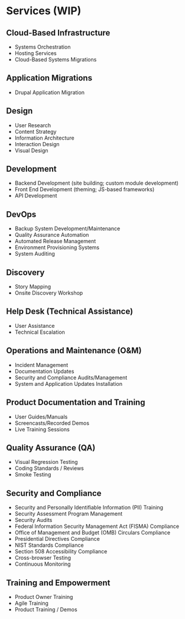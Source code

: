 # Services (WIP)

## Cloud-Based Infrastructure
* Systems Orchestration
* Hosting Services
* Cloud-Based Systems Migrations

## Application Migrations
* Drupal Application Migration

## Design
* User Research
* Content Strategy
* Information Architecture
* Interaction Design
* Visual Design

## Development
* Backend Development (site building; custom module development)
* Front End Development (theming; JS-based frameworks)
* API Development

## DevOps
* Backup System Development/Maintenance
* Quality Assurance Automation
* Automated Release Management
* Environment Provisioning Systems
* System Auditing

## Discovery
* Story Mapping
* Onsite Discovery Workshop

## Help Desk (Technical Assistance)
* User Assistance
* Technical Escalation

## Operations and Maintenance (O&M)
* Incident Management
* Documentation Updates
* Security and Compliance Audits/Management
* System and Application Updates Installation

## Product Documentation and Training
* User Guides/Manuals
* Screencasts/Recorded Demos
* Live Training Sessions

## Quality Assurance (QA)
* Visual Regression Testing
* Coding Standards / Reviews
* Smoke Testing

## Security and Compliance
* Security and Personally Identifiable Information (PII) Training
* Security Assessment Program Management
* Security Audits
* Federal Information Security Management Act (FISMA) Compliance
* Office of Management and Budget (OMB) Circulars Compliance
* Presidential Directives Compliance
* NIST Standards Compliance
* Section 508 Accessibility Compliance
* Cross-browser Testing
* Continuous Monitoring

## Training and Empowerment
* Product Owner Training
* Agile Training
* Product Training / Demos
